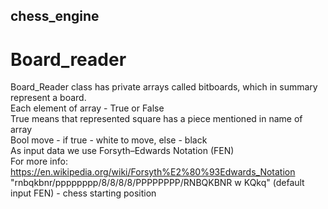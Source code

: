 ## chess_engine
# Board_reader
Board_Reader class has private arrays called bitboards, which in summary represent a board.  
Each element of array - True or False  
True means that represented square has a piece mentioned in name of array  
Bool move - if true - white to move, else - black  
As input data we use Forsyth–Edwards Notation (FEN)  
For more info:       <link>https://en.wikipedia.org/wiki/Forsyth%E2%80%93Edwards_Notation  
"rnbqkbnr/pppppppp/8/8/8/8/PPPPPPPP/RNBQKBNR w KQkq" (default input FEN) - chess starting position  
